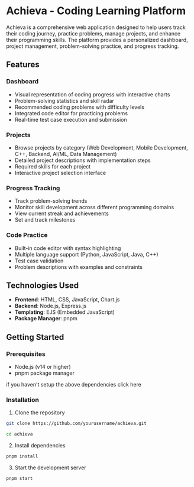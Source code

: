 # Achieva - Coding Learning Platform

Achieva is a comprehensive web application designed to help users track their coding journey, practice problems, manage projects, and enhance their programming skills. The platform provides a personalized dashboard, project management, problem-solving practice, and progress tracking.

## Features

### Dashboard
- Visual representation of coding progress with interactive charts
- Problem-solving statistics and skill radar
- Recommended coding problems with difficulty levels
- Integrated code editor for practicing problems
- Real-time test case execution and submission

### Projects
- Browse projects by category (Web Development, Mobile Development, C++, Backend, AI/ML, Data Management)
- Detailed project descriptions with implementation steps
- Required skills for each project
- Interactive project selection interface

### Progress Tracking
- Track problem-solving trends
- Monitor skill development across different programming domains
- View current streak and achievements
- Set and track milestones

### Code Practice
- Built-in code editor with syntax highlighting
- Multiple language support (Python, JavaScript, Java, C++)
- Test case validation
- Problem descriptions with examples and constraints

## Technologies Used

- **Frontend**: HTML, CSS, JavaScript, Chart.js
- **Backend**: Node.js, Express.js
- **Templating**: EJS (Embedded JavaScript)
- **Package Manager**: pnpm

## Getting Started

### Prerequisites
- Node.js (v14 or higher)
- pnpm package manager

if you haven't setup the above dependencies click here

### Installation

1. Clone the repository
```bash
git clone https://github.com/yourusername/achieva.git
```
```bash
cd achieva
``` 

2. Install dependencies
```bash
pnpm install
``` 

3. Start the development server
```bash
pnpm start
``` 

